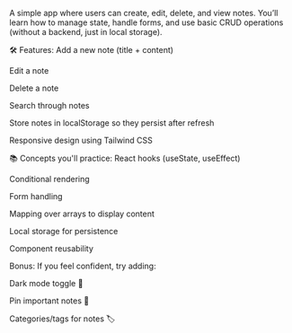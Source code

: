 A simple app where users can create, edit, delete, and view notes. You’ll learn how to manage state, handle forms, and use basic CRUD operations (without a backend, just in local storage).

🛠️ Features:
Add a new note (title + content)

Edit a note

Delete a note

Search through notes

Store notes in localStorage so they persist after refresh

Responsive design using Tailwind CSS

📚 Concepts you'll practice:
React hooks (useState, useEffect)

Conditional rendering

Form handling

Mapping over arrays to display content

Local storage for persistence

Component reusability

Bonus:
If you feel confident, try adding:

Dark mode toggle 🌙

Pin important notes 📌

Categories/tags for notes 🏷️